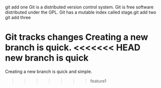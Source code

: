 git add one
Git is a distributed version control system.
Git is free software distributed under the GPL.
Git has a mutable index called stage.git add two
git add three

Git tracks changes
Creating a new branch is quick.
<<<<<<< HEAD
new branch is quick
=======
Creating a new branch is quick and simple.
>>>>>>> feature1
